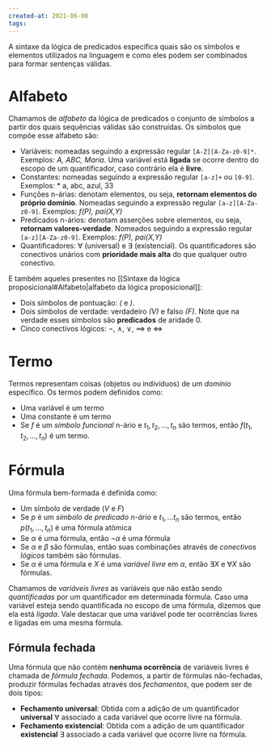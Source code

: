 ```yaml
---
created-at: 2021-06-08
tags:
---
```

A sintaxe da lógica de predicados especifica quais são os símbolos e elementos utilizados na linguagem e como eles podem ser combinados para formar sentenças válidas.

# Alfabeto
Chamamos de *alfabeto* da lógica de predicados o conjunto de símbolos a partir dos quais sequências válidas são construídas. Os símbolos que compõe esse alfabeto são:

- Variáveis: nomeadas seguindo a expressão regular `[A-Z][A-Za-z0-9]*`. Exemplos: *A, ABC, Maria*. Uma variável está **ligada** se ocorre dentro do escopo de um quantificador, caso contrário ela é **livre**.
- Constantes: nomeadas seguindo a expressão regular `[a-z]+` ou `[0-9]`. Exemplos: * a, abc, azul, 33
- Funções n-árias: denotam elementos, ou seja, **retornam elementos do próprio domínio**. Nomeadas seguindo a expressão regular `[a-z][A-Za-z0-9]`. Exemplos: *f(P), pai(X,Y)*
- Predicados n-ários: denotam asserções sobre elementos, ou seja, **retornam valores-verdade**. Nomeados seguindo a expressão regular `[a-z][A-Za-z0-9]`. Exemplos: *f(P), pai(X,Y)*
- Quantificadores: $\forall$ (universal) e $\exists$ (existencial). Os quantificadores são conectivos unários com **prioridade mais alta** do que qualquer outro conectivo.

E também aqueles presentes no [[Sintaxe da lógica proposicional#Alfabeto|alfabeto da lógica proposicional]]:

- Dois símbolos de pontuação: *(* e *)*.
- Dois símbolos de verdade: verdadeiro *($V$)* e falso *($F$)*. Note que na verdade esses símbolos são **predicados** de aridade $0$.
- Cinco conectivos lógicos: $\neg$, $\land$, $\lor$, $\implies$ e $\iff$

# Termo
Termos representam coisas (objetos ou indivíduos) de um *domínio* específico. Os termos podem definidos como:

- Uma variável é um termo
- Uma constante é um termo
- Se $f$ é um *símbolo funcional* n-ário e $t_1, t_2,\dots, t_n$ são termos, então $f(t_1,t_2,\dots,t_n)$ é um termo.

# Fórmula
Uma fórmula bem-formada é definida como:

- Um símbolo de verdade ($V$ e $F$)
- Se $p$ é um *símbolo de predicado n-ário* e $t_1,\dots t_n$ são termos, então $p(t_1,\dots,t_n)$ é uma fórmula atômica
- Se $\alpha$ é uma fórmula, então $\neg \alpha$ é uma fórmula
- Se $\alpha$ e $\beta$ são fórmulas, então suas combinações através de *conectivos lógicos* também são fórmulas.
- Se $\alpha$ é uma fórmula e $X$ é uma *variável livre* em $\alpha$, então $\exists X$ e $\forall X$ são fórmulas.

Chamamos de *variáveis livres* as variáveis que não estão sendo *quantificadas* por um quantificador em determinada fórmula. Caso uma variável esteja sendo quantificada no escopo de uma fórmula, dizemos que ela está *ligada*. Vale destacar que uma variável pode ter ocorrências livres e ligadas em uma mesma fórmula.

## Fórmula fechada
Uma fórmula que não contém **nenhuma ocorrência** de variáveis livres é chamada de *fórmula fechada*. Podemos, a partir de fórmulas não-fechadas, produzir fórmulas fechadas através dos *fechamentos*, que podem ser de dois tipos:

- **Fechamento universal**: Obtida com a adição de um quantificador **universal** $\forall$ associado a cada variável que ocorre livre na fórmula.
- **Fechamento existencial**: Obtida com a adição de um quantificador **existencial** $\exists$ associado a cada variável que ocorre livre na fórmula.